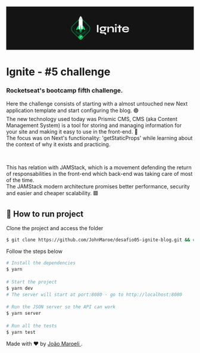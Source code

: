 <p align="center">
  <img src="https://raw.githubusercontent.com/JohnMaroe/desafio01-ignite-todolist/main/.github/Background.png" width=650 />
</p>

# Ignite - #5 challenge

### Rocketseat's bootcamp fifth challenge. <br />
Here the challenge consists of starting with a almost untouched new Next application template and start configuring the blog. 🟣<br />
The new technology used today was Prismic CMS, CMS (aka Content Management System) is a tool for storing and managing information for your 
site and making it easy to use in the front-end. 💜<br />
The focus was on Next's functionality: 'getStaticProps' while learning about the context of why it exists and practicing.

<br />

This has relation with JAMStack, which is a movement defending the return of responsabilities in the front-end which back-end was taking care of most of the time. <br />
The JAMStack modern architecture promises better performance, security and easier and cheaper scalability. 🟪<br /> 



## :satellite: How to run project
Clone the project and access the folder

```bash
$ git clone https://github.com/JohnMaroe/desafio05-ignite-blog.git && cd desafio05-ignite-blog
```

Follow the steps below
```bash
# Install the dependencies
$ yarn

# Start the project
$ yarn dev
# The server will start at port:8080 - go to http://localhost:8080

# Run the JSON server so the API can work
$ yarn server

# Run all the tests
$ yarn test
```

Made with ❤️ by <a href="https://www.linkedin.com/in/jo%C3%A3o-maroeli-dos-santos-645314196/" target="_blank"> João Maroeli </a>. <br />
<br />
